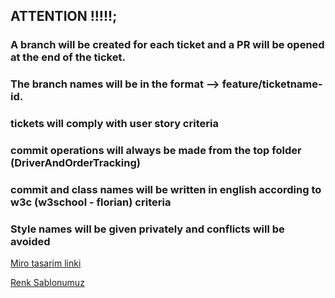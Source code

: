 ## ATTENTION !!!!!;

### A branch will be created for each ticket and a PR will be opened at the end of the ticket.

### The branch names will be in the format --> feature/ticketname-id.

### tickets will comply with user story criteria

### commit operations will always be made from the top folder (DriverAndOrderTracking)

### commit and class names will be written in english according to w3c (w3school - florian) criteria

### Style names will be given privately and conflicts will be avoided


[Miro tasarim linki](https://miro.com/app/board/o9J_lxbdlh4=/)


[Renk Sablonumuz](https://coolors.co/092327-0b5351-f87060-cdd7d6-b3a394)
